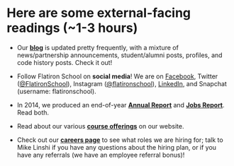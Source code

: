 # Here are some external-facing readings (~1-3 hours)

- Our **[blog](http://blog.flatironschool.com/)** is updated pretty frequently, with a mixture of news/partnership announcements, student/alumni posts, profiles, and code history posts. Check it out!

- Follow Flatiron School on **social media**! We are on [Facebook](https://www.facebook.com/FlatironSchool), Twitter ([@FlatironSchool](https://twitter.com/FlatironSchool)), Instagram ([@flatironschool](https://instagram.com/flatironschool/)), [LinkedIn](https://www.linkedin.com/company/the-flatiron-school), and Snapchat (username: flatironschool).

- In 2014, we produced an end-of-year **[Annual Report](http://far.flatironschool.com/)** and **[Jobs Report](http://flatironschool.com/jobs-report-2014-ty)**. Read both.

- Read about our various **[course offerings](http://flatironschool.com/courses)** on our website.

- Check out our **[careers page](http://flatironschool.com/careers)** to see what roles we are hiring for; talk to Mike Linshi if you have any questions about the hiring plan, or if you have any referrals (we have an employee referral bonus)!
